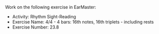 Work on the following exercise in EarMaster:
- Activity: Rhythm Sight-Reading
- Exercise Name: 4/4 - 4 bars: 16th notes, 16th triplets - including rests
- Exercise Number: 23.8
